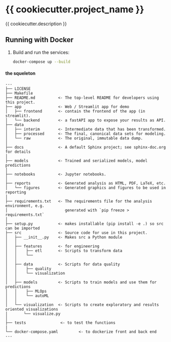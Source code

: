 # {{ cookiecutter.project_name }}

{{ cookiecutter.description }}

## Running with Docker

1. Build and run the services:
   ```bash
   docker-compose up --build


#### the squeleton

```
---
├── LICENSE
├── Makefile
├── README.md          <- The top-level README for developers using this project.
├── app                <- Web / Streamlit app for demo
│   ├── frontend       <- contain the frontend of the app (in streamlit).
│   └── backend        <- a fastAPI app to expose your results as API.
├── data
│   ├── interim        <- Intermediate data that has been transformed.
│   ├── processed      <- The final, canonical data sets for modeling.
│   └── raw            <- The original, immutable data dump.
│
├── docs               <- A default Sphinx project; see sphinx-doc.org for details
│
├── models             <- Trained and serialized models, model predictions
│
├── notebooks          <- Jupyter notebooks.
│
├── reports            <- Generated analysis as HTML, PDF, LaTeX, etc.
│   └── figures        <- Generated graphics and figures to be used in reporting
│
├── requirements.txt   <- The requirements file for the analysis environment, e.g.
│                         generated with `pip freeze > requirements.txt`
│
├── setup.py           <- makes installable (pip install -e .) so src can be imported
├── src                <- Source code for use in this project.
│   ├── __init__.py    <- Makes src a Python module
│   │
│   ├── features       <- for engineering
│   │    ├── etl       <- Scripts to transform data
│   │    └──
│   │
│   ├── data           <- Scripts for data quality
│   │    ├── quality
│   │    └── visualization
│   │
│   ├── models         <- Scripts to train models and use them for predictions
│   │    ├── MLOps
│   │    └── autoML
│   │
│   └── visualization  <- Scripts to create exploratory and results oriented visualizations
│       └── visualize.py
│
├── tests               <- to test the functions
|
└── docker-compose.yaml         <- to dockerize front and back end
---
```
